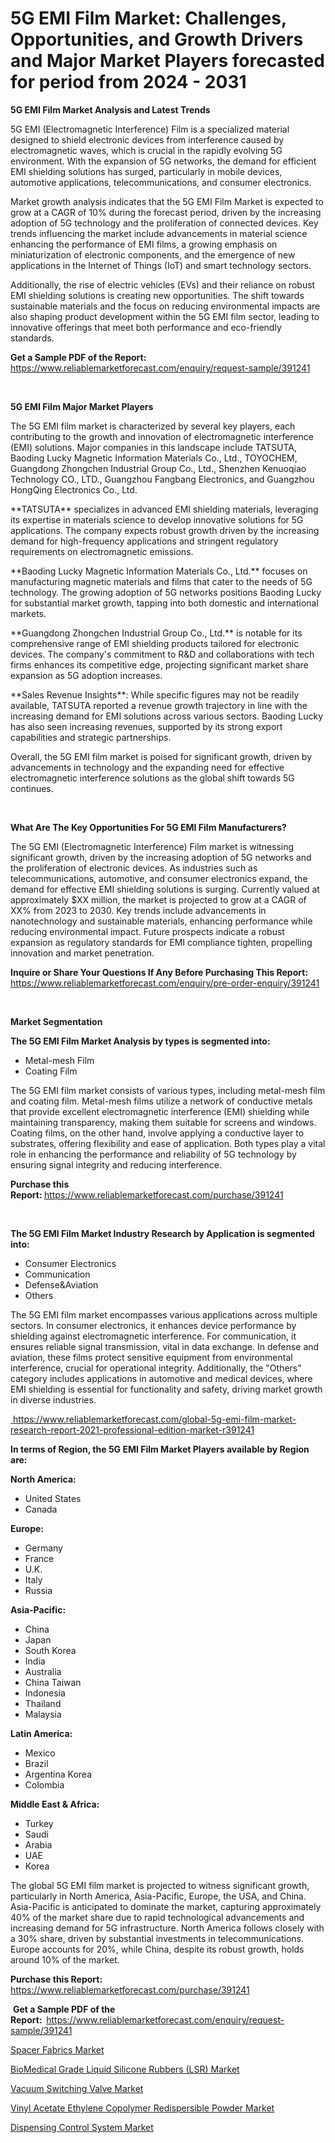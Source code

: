 <p><h1>5G EMI Film Market: Challenges, Opportunities, and Growth Drivers and Major Market Players forecasted for period from 2024 - 2031</h1></p><p><strong>5G EMI Film Market Analysis and Latest Trends</strong></p>
<p><p>5G EMI (Electromagnetic Interference) Film is a specialized material designed to shield electronic devices from interference caused by electromagnetic waves, which is crucial in the rapidly evolving 5G environment. With the expansion of 5G networks, the demand for efficient EMI shielding solutions has surged, particularly in mobile devices, automotive applications, telecommunications, and consumer electronics. </p><p>Market growth analysis indicates that the 5G EMI Film Market is expected to grow at a CAGR of 10% during the forecast period, driven by the increasing adoption of 5G technology and the proliferation of connected devices. Key trends influencing the market include advancements in material science enhancing the performance of EMI films, a growing emphasis on miniaturization of electronic components, and the emergence of new applications in the Internet of Things (IoT) and smart technology sectors. </p><p>Additionally, the rise of electric vehicles (EVs) and their reliance on robust EMI shielding solutions is creating new opportunities. The shift towards sustainable materials and the focus on reducing environmental impacts are also shaping product development within the 5G EMI film sector, leading to innovative offerings that meet both performance and eco-friendly standards.</p></p>
<p><strong>Get a Sample PDF of the Report:&nbsp;</strong> <a href="https://www.reliablemarketforecast.com/enquiry/request-sample/391241?utm_campaign=1129&utm_medium=2&utm_source=Github&utm_content=ia&utm_term=26102024&utm_id=5g-emi-film">https://www.reliablemarketforecast.com/enquiry/request-sample/391241</a></p>
<p>&nbsp;</p>
<p><strong>5G EMI Film Major Market Players</strong></p>
<p><p>The 5G EMI film market is characterized by several key players, each contributing to the growth and innovation of electromagnetic interference (EMI) solutions. Major companies in this landscape include TATSUTA, Baoding Lucky Magnetic Information Materials Co., Ltd., TOYOCHEM, Guangdong Zhongchen Industrial Group Co., Ltd., Shenzhen Kenuoqiao Technology CO., LTD., Guangzhou Fangbang Electronics, and Guangzhou HongQing Electronics Co., Ltd.</p><p>**TATSUTA** specializes in advanced EMI shielding materials, leveraging its expertise in materials science to develop innovative solutions for 5G applications. The company expects robust growth driven by the increasing demand for high-frequency applications and stringent regulatory requirements on electromagnetic emissions. </p><p>**Baoding Lucky Magnetic Information Materials Co., Ltd.** focuses on manufacturing magnetic materials and films that cater to the needs of 5G technology. The growing adoption of 5G networks positions Baoding Lucky for substantial market growth, tapping into both domestic and international markets. </p><p>**Guangdong Zhongchen Industrial Group Co., Ltd.** is notable for its comprehensive range of EMI shielding products tailored for electronic devices. The company's commitment to R&D and collaborations with tech firms enhances its competitive edge, projecting significant market share expansion as 5G adoption increases.</p><p>**Sales Revenue Insights**: While specific figures may not be readily available, TATSUTA reported a revenue growth trajectory in line with the increasing demand for EMI solutions across various sectors. Baoding Lucky has also seen increasing revenues, supported by its strong export capabilities and strategic partnerships.</p><p>Overall, the 5G EMI film market is poised for significant growth, driven by advancements in technology and the expanding need for effective electromagnetic interference solutions as the global shift towards 5G continues.</p></p>
<p>&nbsp;</p>
<p><strong>What Are The Key Opportunities For 5G EMI Film Manufacturers?</strong></p>
<p><p>The 5G EMI (Electromagnetic Interference) Film market is witnessing significant growth, driven by the increasing adoption of 5G networks and the proliferation of electronic devices. As industries such as telecommunications, automotive, and consumer electronics expand, the demand for effective EMI shielding solutions is surging. Currently valued at approximately $XX million, the market is projected to grow at a CAGR of XX% from 2023 to 2030. Key trends include advancements in nanotechnology and sustainable materials, enhancing performance while reducing environmental impact. Future prospects indicate a robust expansion as regulatory standards for EMI compliance tighten, propelling innovation and market penetration.</p></p>
<p><strong>Inquire or Share Your Questions If Any Before Purchasing This Report:</strong> <a href="https://www.reliablemarketforecast.com/enquiry/pre-order-enquiry/391241?utm_campaign=1129&utm_medium=2&utm_source=Github&utm_content=ia&utm_term=26102024&utm_id=5g-emi-film">https://www.reliablemarketforecast.com/enquiry/pre-order-enquiry/391241</a></p>
<p>&nbsp;</p>
<p><strong>Market Segmentation</strong></p>
<p><strong>The 5G EMI Film Market Analysis by types is segmented into:</strong></p>
<p><ul><li>Metal-mesh Film</li><li>Coating Film</li></ul></p>
<p><p>The 5G EMI film market consists of various types, including metal-mesh film and coating film. Metal-mesh films utilize a network of conductive metals that provide excellent electromagnetic interference (EMI) shielding while maintaining transparency, making them suitable for screens and windows. Coating films, on the other hand, involve applying a conductive layer to substrates, offering flexibility and ease of application. Both types play a vital role in enhancing the performance and reliability of 5G technology by ensuring signal integrity and reducing interference.</p></p>
<p><strong>Purchase this Report:&nbsp;</strong><a href="https://www.reliablemarketforecast.com/purchase/391241?utm_campaign=1129&utm_medium=2&utm_source=Github&utm_content=ia&utm_term=26102024&utm_id=5g-emi-film">https://www.reliablemarketforecast.com/purchase/391241</a></p>
<p>&nbsp;</p>
<p><strong>The 5G EMI Film Market Industry Research by Application is segmented into:</strong></p>
<p><ul><li>Consumer Electronics</li><li>Communication</li><li>Defense&Aviation</li><li>Others</li></ul></p>
<p><p>The 5G EMI film market encompasses various applications across multiple sectors. In consumer electronics, it enhances device performance by shielding against electromagnetic interference. For communication, it ensures reliable signal transmission, vital in data exchange. In defense and aviation, these films protect sensitive equipment from environmental interference, crucial for operational integrity. Additionally, the "Others" category includes applications in automotive and medical devices, where EMI shielding is essential for functionality and safety, driving market growth in diverse industries.</p></p>
<p><a href="https://www.reliablemarketforecast.com/global-5g-emi-film-market-research-report-2021-professional-edition-market-r391241?utm_campaign=1129&utm_medium=2&utm_source=Github&utm_content=ia&utm_term=26102024&utm_id=5g-emi-film">&nbsp;https://www.reliablemarketforecast.com/global-5g-emi-film-market-research-report-2021-professional-edition-market-r391241</a></p>
<p><strong>In terms of Region, the 5G EMI Film Market Players available by Region are:</strong></p>
<p>
    <p> <strong> North America: </strong>
        <ul>
            <li>United States</li>
            <li>Canada</li>
        </ul>
        </p> 
    <p> <strong> Europe: </strong>
        <ul>
            <li>Germany</li>
            <li>France</li>
            <li>U.K.</li>
            <li>Italy</li>
            <li>Russia</li>
        </ul>
        </p> 
    <p> <strong> Asia-Pacific: </strong>
        <ul>
            <li>China</li>
            <li>Japan</li>
            <li>South Korea</li>
            <li>India</li>
            <li>Australia</li>
            <li>China Taiwan</li>
            <li>Indonesia</li>
            <li>Thailand</li>
            <li>Malaysia</li>
        </ul>
        </p> 
    <p> <strong> Latin America: </strong>
        <ul>
            <li>Mexico</li>
            <li>Brazil</li>
            <li>Argentina Korea</li>
            <li>Colombia</li>
        </ul>
        </p> 
    <p> <strong> Middle East & Africa: </strong>
        <ul>
            <li>Turkey</li>
            <li>Saudi</li>
            <li>Arabia</li>
            <li>UAE</li>
            <li>Korea</li>
        </ul>
    </p>
    </p>
<p><p>The global 5G EMI film market is projected to witness significant growth, particularly in North America, Asia-Pacific, Europe, the USA, and China. Asia-Pacific is anticipated to dominate the market, capturing approximately 40% of the market share due to rapid technological advancements and increasing demand for 5G infrastructure. North America follows closely with a 30% share, driven by substantial investments in telecommunications. Europe accounts for 20%, while China, despite its robust growth, holds around 10% of the market.</p></p>
<p><strong>Purchase this Report: </strong><a href="https://www.reliablemarketforecast.com/purchase/391241?utm_campaign=1129&utm_medium=2&utm_source=Github&utm_content=ia&utm_term=26102024&utm_id=5g-emi-film">https://www.reliablemarketforecast.com/purchase/391241</a></p>
<p>&nbsp;<strong>Get a Sample PDF of the Report:&nbsp;&nbsp;</strong><a href="https://www.reliablemarketforecast.com/enquiry/request-sample/391241?utm_campaign=1129&utm_medium=2&utm_source=Github&utm_content=ia&utm_term=26102024&utm_id=5g-emi-film">https://www.reliablemarketforecast.com/enquiry/request-sample/391241</a></p>
<p><strong></strong></p>
<p><p><a href="https://github.com/loanv6asmitty/Market-Research-Report-List-1/blob/main/spacer-fabrics-market.md?utm_campaign=1129&utm_medium=2&utm_source=Github&utm_content=ia&utm_term=26102024&utm_id=5g-emi-film">Spacer Fabrics Market</a></p><p><a href="https://www.linkedin.com/pulse/investing-biomedical-grade-liquid-silicone-rubbers-lsr-market-y4ydf?utm_campaign=1129&utm_medium=2&utm_source=Github&utm_content=ia&utm_term=26102024&utm_id=5g-emi-film">BioMedical Grade Liquid Silicone Rubbers (LSR) Market</a></p><p><a href="https://issuu.com/reportprime-2/docs/vacuum-switching-valve-market-size-_ac26526f7b2c47?utm_campaign=1129&utm_medium=2&utm_source=Github&utm_content=ia&utm_term=26102024&utm_id=5g-emi-film">Vacuum Switching Valve Market</a></p><p><a href="https://github.com/janeengrenong0/Market-Research-Report-List-1/blob/main/vinyl-acetate-ethylene-copolymer-redispersible-powder-market.md?utm_campaign=1129&utm_medium=2&utm_source=Github&utm_content=ia&utm_term=26102024&utm_id=5g-emi-film">Vinyl Acetate Ethylene Copolymer Redispersible Powder Market</a></p><p><a href="https://www.linkedin.com/pulse/disruption-innovation-dispensing-control-system-industry-bgdse?utm_campaign=1129&utm_medium=2&utm_source=Github&utm_content=ia&utm_term=26102024&utm_id=5g-emi-film">Dispensing Control System Market</a></p></p>